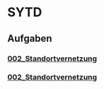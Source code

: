 # SYTD

## Aufgaben

### [002_Standortvernetzung](002_Standortvernetzung/index.html)

### [002_Standortvernetzung](003_Standortvernetzung-IPv6/index.html)
